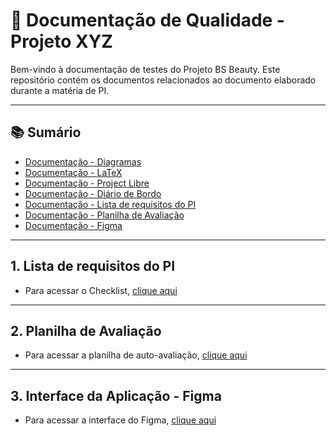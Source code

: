 # 🧪 Documentação de Qualidade - Projeto XYZ

Bem-vindo à documentação de testes do Projeto BS Beauty. Este repositório contém os documentos relacionados ao documento elaborado durante a matéria de PI.

---

## 📚 Sumário

- [Documentação - Diagramas](./diagrams/README.MD)
- [Documentação - LaTeX](./documentation/README.MD)
- [Documentação - Project Libre](./project/project-libre.md)
- [Documentação - Diário de Bordo](./project/work-log.md)
- [Documentação - Lista de requisitos do PI](#1-lista-de-requisitos-do-pi)
- [Documentação - Planilha de Avaliação](#2-planilha-de-avaliação)
- [Documentação - Figma](#3-interface-da-aplicação---figma)

---

## 1. Lista de requisitos do PI

- Para acessar o Checklist, [clique aqui](https://excel.com)

---

## 2. Planilha de Avaliação

- Para acessar a planilha de auto-avaliação, [clique aqui](https://excel.com)

---

## 3. Interface da Aplicação - Figma

- Para acessar a interface do Figma, [clique aqui](https://excel.com)